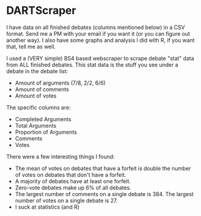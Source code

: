 # DARTScraper

I have data on all finished debates (columns mentioned below) in a CSV format. Send me a PM with your email if you want it (or you can figure out another way). I also have some graphs and analysis I did with R, if you want that, tell me as well.

I used a (VERY simple) BS4 based webscraper to scrape debate "stat" data from ALL finished debates. This stat data is the stuff you see under a debate in the debate list:
- Amount of arguments (7/8, 2/2, 6/6)
- Amount of comments
- Amount of votes



The specific columns are:
- Completed Arguments
- Total Arguments
- Proportion of Arguments
- Comments
- Votes


There were a few interesting things I found:
- The mean of votes on debates that have a forfeit is double the number of votes on debates that don't have a forfeit.
- A majority of debates have at least one forfeit.
- Zero-vote debates make up 6% of all debates.
- The largest number of comments on a single debate is 384. The largest number of votes on a single debate is 27.
- I suck at statistics (and R)





